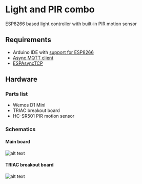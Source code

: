 # Light and PIR combo

ESP8266 based light controller with built-in PIR motion sensor

## Requirements
* Arduino IDE with [support for ESP8266](https://github.com/esp8266/Arduino)
* [Async MQTT client](https://github.com/marvinroger/async-mqtt-client)
* [ESPAsyncTCP](https://github.com/me-no-dev/ESPAsyncTCP)

## Hardware
### Parts list
* Wemos D1 Mini
* TRIAC breakout board
* HC-SR501 PIR motion sensor

### Schematics
#### Main board
![alt text](https://moreillon.duckdns.org/projects/iot/images/light_pir_combo_schem.png)

#### TRIAC breakout board
![alt text](https://moreillon.duckdns.org/projects/iot/images/triac_breakout_schem.png)

